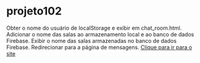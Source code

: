 # projeto102
Obter o nome do usuário de localStorage e exibir em chat_room.html. Adicionar o nome das salas ao armazenamento local e ao banco de dados Firebase. Exibir o nome das salas armazenadas no banco de dados Firebase. Redirecionar para a página de mensagens.
[Clique para ir para o site](https://lulycsb.github.io/projeto102/index.html)
